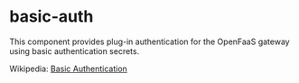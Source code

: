 basic-auth
============

This component provides plug-in authentication for the OpenFaaS gateway using basic authentication secrets.

Wikipedia: [Basic Authentication](https://en.wikipedia.org/wiki/Basic_access_authentication)
